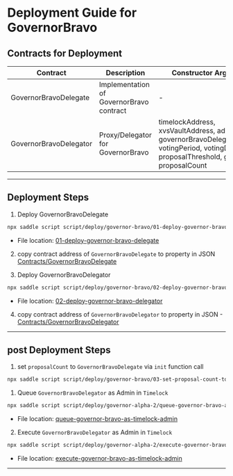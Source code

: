 # Deployment Guide for GovernorBravo

## Contracts for Deployment

| Contract | Description | Constructor Arguments | 
|---------|-----------|-----------|
| GovernorBravoDelegate | Implementation of GovernorBravo contract | - | 
| GovernorBravoDelegator | Proxy/Delegator for GovernorBravo | timelockAddress, xvsVaultAddress, admin, governorBravoDelegateAddress, votingPeriod, votingDelay, proposalThreshold, guardian, proposalCount | 

---------

## Deployment Steps

1. Deploy GovernorBravoDelegate

```sh
npx saddle script script/deploy/governor-bravo/01-deploy-governor-bravo-delegate.js -n testnet
```

- File location:  [01-deploy-governor-bravo-delegate](./01-deploy-governor-bravo-delegate.js)

2. copy contract address of `GovernorBravoDelegate` to property in JSON [Contracts/GovernorBravoDelegate](../../../networks/testnet.json#L25)

3. Deploy GovernorBravoDelegator

```sh
npx saddle script script/deploy/governor-bravo/02-deploy-governor-bravo-delegator.js -n testnet
```

- File location:  [02-deploy-governor-bravo-delegator](./02-deploy-governor-bravo-delegator.js)


4. copy contract address of `GovernorBravoDelegator` to property in JSON - [Contracts/GovernorBravoDelegator](../../../networks/testnet.json#L26)


---------

## post Deployment Steps

1. set `proposalCount` to `GovernorBravoDelegate` via `init` function call

```sh
npx saddle script script/deploy/governor-bravo/03-set-proposal-count-to-governor-bravo-delegate.js -n testnet
```

1. Queue `GovernorBravoDelegator` as Admin in `Timelock`

```sh
npx saddle script script/deploy/governor-alpha-2/queue-governor-bravo-as-timelock-admin.js -n testnet
```

- File location:  [queue-governor-bravo-as-timelock-admin](../governor-alpha-2/queue-governor-bravo-as-timelock-admin.js)


2. Execute `GovernorBravoDelegator` as Admin in `Timelock`

```sh
npx saddle script script/deploy/governor-alpha-2/execute-governor-bravo-as-timelock-admin.js -n testnet
```

- File location:  [execute-governor-bravo-as-timelock-admin](../governor-alpha-2/execute-governor-bravo-as-timelock-admin.js)

---------